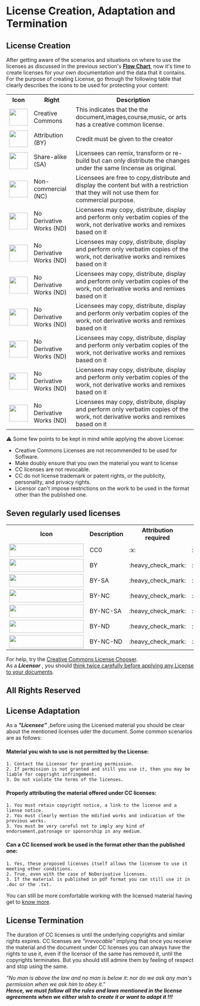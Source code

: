 # License Creation, Adaptation and Termination
## License Creation
After getting aware of the scenarios and situations on where to use the licenses as discussed in the previous section's [**Flow Chart**](https://github.com/IIITM-Jay/Data-Licenses/blob/master/scenarios.png), now it's time to create licenses for your own documentation and the data that it contains.
For the purpose of creating License, go through the following table that clearly describes the icons to be used for protecting your content:


<table>
  <tr>
    <th>Icon</th>
    <th>Right</th>
      <th>Description</th>
  </tr>
  <tr>
        <td><img src="https://mirrors.creativecommons.org/presskit/icons/cc.xlarge.png" alt="" height=45 width=50></img>
        <td>Creative Commons</td>
        <td>This indicates that the the document,images,course,music, or arts has a creative common license. </td>
    </tr>
    <tr>
        <td><img src="https://mirrors.creativecommons.org/presskit/icons/by.xlarge.png" alt="" height=45 width=50></img>
        <td>Attribution (BY) </td>
        <td>Credit must be given to the creator</td>
    </tr>
    <tr>
        <td><img src="https://mirrors.creativecommons.org/presskit/icons/nc.xlarge.png" alt="" height=45 width=50></img>
        <td>Share-alike (SA) </td>
        <td>Licensees can remix, transform or re-build but can only distribute the changes under the same lincense as original. </td>
    </tr>
    <tr>
        <td><img src="https://mirrors.creativecommons.org/presskit/icons/nc-eu.xlarge.png" alt="" height=45 width=50></img>
        <td>Non-commercial (NC) </td>
        <td> Licensees are free to copy,distribute and display the content but with a restriction that they will not use them for commercial purpose.</td>
    </tr>
    <tr>
        <td><img src="https://mirrors.creativecommons.org/presskit/icons/nc-jp.xlarge.png" alt="" height=45 width=50></img>
        <td>No Derivative Works (ND) </td>
        <td>Licensees may copy, distribute, display and perform only verbatim copies of the work, not derivative works and remixes based on it </td>
    </tr>
    <tr>
        <td><img src="https://mirrors.creativecommons.org/presskit/icons/sa.xlarge.png" alt="" height=45 width=50></img>
        <td>No Derivative Works (ND) </td>
        <td>Licensees may copy, distribute, display and perform only verbatim copies of the work, not derivative works and remixes based on it </td>
    </tr>
     <tr>
        <td><img src="https://mirrors.creativecommons.org/presskit/icons/nd.xlarge.png" alt="" height=45 width=50></img>
        <td>No Derivative Works (ND) </td>
        <td>Licensees may copy, distribute, display and perform only verbatim copies of the work, not derivative works and remixes based on it </td>
    </tr>
    <tr>
        <td><img src="https://mirrors.creativecommons.org/presskit/icons/pd.xlarge.png" alt="" height=45 width=50></img>
        <td>No Derivative Works (ND) </td>
        <td>Licensees may copy, distribute, display and perform only verbatim copies of the work, not derivative works and remixes based on it </td>
    </tr>
    <tr>
        <td><img src="https://mirrors.creativecommons.org/presskit/icons/zero.xlarge.png" alt="" height=45 width=50></img>
        <td>No Derivative Works (ND) </td>
        <td>Licensees may copy, distribute, display and perform only verbatim copies of the work, not derivative works and remixes based on it </td>
    </tr>
    
   <tr>
        <td><img src="https://mirrors.creativecommons.org/presskit/icons/share.xlarge.png" alt="" height=45 width=50></img>
        <td>No Derivative Works (ND) </td>
        <td>Licensees may copy, distribute, display and perform only verbatim copies of the work, not derivative works and remixes based on it </td>
    </tr>
    <tr>
        <td><img src="https://mirrors.creativecommons.org/presskit/icons/remix.xlarge.png" alt="" height=45 width=50></img>
        <td>No Derivative Works (ND) </td>
        <td>Licensees may copy, distribute, display and perform only verbatim copies of the work, not derivative works and remixes based on it </td>
    </tr>
    
    
</table>


:warning: Some few points to be kept in mind while applying the above License:
- Creative Commons Licenses are not recommended to be used for Software. 
- Make doubly ensure that you own the material you want to license
- CC licenses  are not revocable. 
- CC do not license trademark or patent rights, or the publicity, personality, and privacy rights.
- Licensor can't impose restrictions on the work to be used in the format other than the published one.

## Seven regularly used licenses
<table>
  <tr>
    <th>Icon</th>
    <th>Description</th>
      <th>Attribution required</th>
     <th>Permits remix culture</th>
    <th>Allows commercial use</th>
      <th>Free Culture works</th>
        <th>OKF 'open definition'</th>
  </tr>
  <tr>
    <td><img src="https://mirrors.creativecommons.org/presskit/buttons/88x31/png/cc-zero.png" alt="" height=35 width=200></img></td>
<td>CC0</td>
<td>:x:</td>
<td>:heavy_check_mark:</td>
<td>:heavy_check_mark:</td>
<td>:heavy_check_mark:</td>
<td>:heavy_check_mark:</td>
</tr>
<tr>
    <td><img src="https://mirrors.creativecommons.org/presskit/buttons/88x31/png/by.png" alt="" height=35 width=200></img></td>
<td>BY</td>
<td>:heavy_check_mark:</td>
<td>:heavy_check_mark:</td>
<td>:heavy_check_mark:</td>
<td>:heavy_check_mark:</td>
<td>:heavy_check_mark:</td>
</tr>
<tr>
<td><img src="https://mirrors.creativecommons.org/presskit/buttons/88x31/png/by-sa.png" alt="" height=35 width=200></img></td>
<td>BY-SA</td>
<td>:heavy_check_mark:</td>
<td>:heavy_check_mark:</td>
<td>:heavy_check_mark:</td>
<td>:heavy_check_mark:</td>
<td>:heavy_check_mark:</td>
</tr>
<tr>
<td><img src="https://mirrors.creativecommons.org/presskit/buttons/88x31/png/by-nc.png" alt="" height=35 width=200></img></td>
<td>BY-NC</td>
<td>:heavy_check_mark:</td>
<td>:heavy_check_mark:</td>
<td>:x:</td>
<td>:x:</td>
<td>:x:</td>
</tr>
<tr>
<td><img src="https://mirrors.creativecommons.org/presskit/buttons/88x31/png/by-nc-sa.png" alt="" height=35 width=200></img></td>
<td>BY-NC-SA</td>
<td>:heavy_check_mark:</td>
<td>:heavy_check_mark:</td>
<td>:x:</td>
<td>:x:</td>
<td>:x:</td>
</tr>
<tr>
<td><img src="https://mirrors.creativecommons.org/presskit/buttons/88x31/png/by-nd.png" alt="" height=35 width=200></img></td>
<td>BY-ND</td>
<td>:heavy_check_mark:</td>
<td>:x:</td>
<td>:heavy_check_mark:</td>
<td>:x:</td>
<td>:x:</td>
</tr>
<tr>
<td><img src="https://mirrors.creativecommons.org/presskit/buttons/88x31/png/by-nc-nd.png" alt="" height=35 width=200></img></td>
<td>BY-NC-ND</td>
<td>:heavy_check_mark:</td>
<td>:x:</td>
<td>:x:</td>
<td>:x:</td>
<td>:x:</td>
</tr>
</table>

For help, try the [Creative Commons License Chooser](https://creativecommons.org/choose/#).</br>
As a ***Licensor*** , you should [think twice carefully before applying any License to your documents](https://creativecommons.org/faq/#what-things-should-i-think-about-before-i-apply-a-creative-commons-license).

## All Rights Reserved

## License Adaptation
As a ***"Licensee"*** ,before using the Licensed material you should be clear about the mentioned licenses uder the document.
Some common scenarios are as follows:
  #### __Material you wish to use is not permitted by the License:__
    1. Contact the Licensor for granting permission.
    2. If permission is not granted and still you use it, then you may be liable for copyright infringement.
    3. Do not violate the terms of the licenses.
 #### __Properly attributing the material offered under CC licenses:__
    1. You must retain copyright notice, a link to the license and a liense notice.
    2. You must clearly mention the mdified works and indication of the previous works. 
    3. You must be very careful not to imply any kind of endorsement,patronage or sponsorship in any medium.
#### __Can a CC licensed work be used in the format other than the published one:__
    1. Yes, these proposed licenses itself allows the licensee to use it meeting other conditions.
    2. True, even with the case of NoDerivative licenses. 
    3. If the material is published in pdf format you can still use it in .doc or the .txt.

You can still be more comfortable working with the licensed material having get to [know more](https://creativecommons.org/faq/#for-licensees).

## License Termination
The duration of CC licenses is until the underlying copyrights and similar rights expires. CC licenses are *"irrevocable"* implying that once you receive the material and the document under CC licenses you can always have the rights to use it, even if the licensor of the same has removed it, until the copyrights terminates. But you should still admire them by feeling of respect and stop using the same. 

*"No man is above the law and no man is below it: nor do we ask any man's permission when we ask him to obey it."*<br>
***Hence, we must follow all the rules and laws mentioned in the license agreements when we either wish to create it or want to adapt it !!!***






